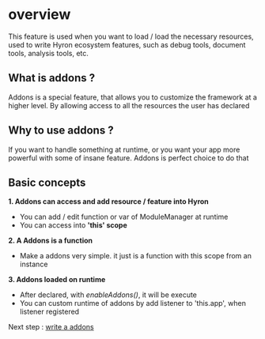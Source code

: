 # overview

This feature is used when you want to load / load the necessary resources, used to write Hyron ecosystem features, such as debug tools, document tools, analysis tools, etc.

## What is addons ?

Addons is a special feature, that allows you to customize the framework at a higher level. By allowing access to all the resources the user has declared

## Why to use addons ?

If you want to handle something at runtime, or you want your app more powerful with some of insane feature. Addons is perfect choice to do that

## Basic concepts

**1. Addons can access and add resource / feature into Hyron**

* You can add / edit function or var of ModuleManager at runtime
* You can access into **'this' scope**

**2. A Addons is a function**

* Make a addons very simple. it just is a function with this scope from an instance

**3. Addons loaded on runtime**

* After declared, with _enableAddons()_, it will be execute
* You can custom runtime of addons by add listener to 'this.app', when listener registered

Next step : [write a addons](overview.md)


